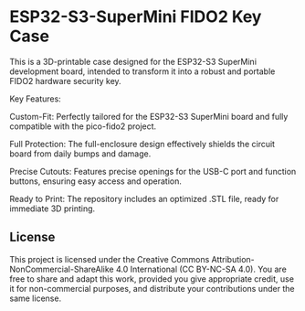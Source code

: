 # ESP32-S3-SuperMini FIDO2 Key Case
This is a 3D-printable case designed for the ESP32-S3 SuperMini development board, intended to transform it into a robust and portable FIDO2 hardware security key.

Key Features:

Custom-Fit: Perfectly tailored for the ESP32-S3 SuperMini board and fully compatible with the pico-fido2 project.

Full Protection: The full-enclosure design effectively shields the circuit board from daily bumps and damage.

Precise Cutouts: Features precise openings for the USB-C port and function buttons, ensuring easy access and operation.

Ready to Print: The repository includes an optimized .STL file, ready for immediate 3D printing.



## License

This project is licensed under the Creative Commons Attribution-NonCommercial-ShareAlike 4.0 International (CC BY-NC-SA 4.0). You are free to share and adapt this work, provided you give appropriate credit, use it for non-commercial purposes, and distribute your contributions under the same license.
